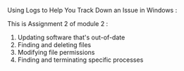 Using Logs to Help You Track Down an Issue in Windows :

This is Assignment 2 of module 2 :

1. Updating software that's out-of-date
2. Finding and deleting files
3. Modifying file permissions
4. Finding and terminating specific processes
